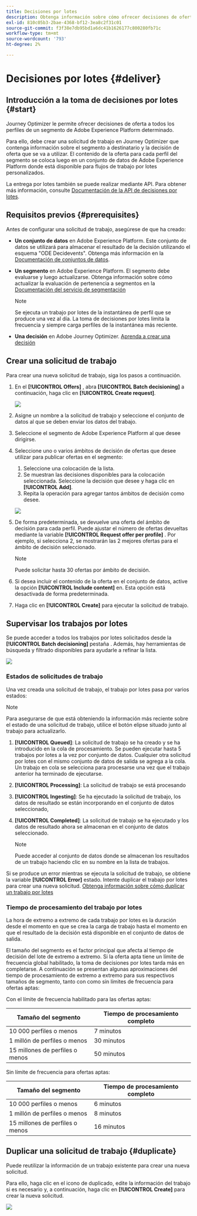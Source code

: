 ```yaml
---
title: Decisiones por lotes
description: Obtenga información sobre cómo ofrecer decisiones de oferta a todos los perfiles de un segmento de Adobe Experience Platform determinado.
exl-id: 810c05b3-2bae-4368-bf12-3ea8c2f31c01
source-git-commit: f3f38e7db95bd1a6dc41b1626177c800280fb71c
workflow-type: tm+mt
source-wordcount: '793'
ht-degree: 2%

---
```


# Decisiones por lotes {#deliver}

## Introducción a la toma de decisiones por lotes {#start}

Journey Optimizer le permite ofrecer decisiones de oferta a todos los perfiles de un segmento de Adobe Experience Platform determinado.

Para ello, debe crear una solicitud de trabajo en Journey Optimizer que contenga información sobre el segmento a destinatario y la decisión de oferta que se va a utilizar. El contenido de la oferta para cada perfil del segmento se coloca luego en un conjunto de datos de Adobe Experience Platform donde está disponible para flujos de trabajo por lotes personalizados.

La entrega por lotes también se puede realizar mediante API. Para obtener más información, consulte [Documentación de la API de decisiones por lotes](api-reference/offer-delivery-api/batch-decisioning-api.md).

## Requisitos previos {#prerequisites}

Antes de configurar una solicitud de trabajo, asegúrese de que ha creado:

* **Un conjunto de datos** en Adobe Experience Platform. Este conjunto de datos se utilizará para almacenar el resultado de la decisión utilizando el esquema &quot;ODE Decidevents&quot;. Obtenga más información en la [Documentación de conjuntos de datos](https://experienceleague.adobe.com/docs/experience-platform/catalog/datasets/overview.html).

* **Un segmento** en Adobe Experience Platform. El segmento debe evaluarse y luego actualizarse. Obtenga información sobre cómo actualizar la evaluación de pertenencia a segmentos en la [Documentación del servicio de segmentación](http://www.adobe.com/go/segmentation-overview-en)

   >[!NOTE]
   >
   >Se ejecuta un trabajo por lotes de la instantánea de perfil que se produce una vez al día. La toma de decisiones por lotes limita la frecuencia y siempre carga perfiles de la instantánea más reciente.

* **Una decisión** en Adobe Journey Optimizer. [Aprenda a crear una decisión](offer-activities/create-offer-activities.md)

<!-- in API doc, remove these info and add ref here-->

## Crear una solicitud de trabajo

Para crear una nueva solicitud de trabajo, siga los pasos a continuación.

1. En el **[!UICONTROL Offers]** , abra **[!UICONTROL Batch decisioning]** a continuación, haga clic en **[!UICONTROL Create request]**.

   ![](assets/batch-create.png)

1. Asigne un nombre a la solicitud de trabajo y seleccione el conjunto de datos al que se deben enviar los datos del trabajo.

1. Seleccione el segmento de Adobe Experience Platform al que desee dirigirse.

1. Seleccione uno o varios ámbitos de decisión de ofertas que desee utilizar para publicar ofertas en el segmento:
   1. Seleccione una colocación de la lista.
   1. Se muestran las decisiones disponibles para la colocación seleccionada. Seleccione la decisión que desee y haga clic en **[!UICONTROL Add]**.
   1. Repita la operación para agregar tantos ámbitos de decisión como desee.

   ![](assets/batch-decision.png)

1. De forma predeterminada, se devuelve una oferta del ámbito de decisión para cada perfil. Puede ajustar el número de ofertas devueltas mediante la variable **[!UICONTROL Request offer per profile]** . Por ejemplo, si selecciona 2, se mostrarán las 2 mejores ofertas para el ámbito de decisión seleccionado.

   >[!NOTE]
   >
   >Puede solicitar hasta 30 ofertas por ámbito de decisión.

1. Si desea incluir el contenido de la oferta en el conjunto de datos, active la opción **[!UICONTROL Include content]** en. Esta opción está desactivada de forma predeterminada.

1. Haga clic en **[!UICONTROL Create]** para ejecutar la solicitud de trabajo.

## Supervisar los trabajos por lotes

Se puede acceder a todos los trabajos por lotes solicitados desde la **[!UICONTROL Batch decisioning]** pestaña . Además, hay herramientas de búsqueda y filtrado disponibles para ayudarle a refinar la lista.

![](assets/batch-list.png)

### Estados de solicitudes de trabajo

Una vez creada una solicitud de trabajo, el trabajo por lotes pasa por varios estados:

>[!NOTE]
>
>Para asegurarse de que está obteniendo la información más reciente sobre el estado de una solicitud de trabajo, utilice el botón elipse situado junto al trabajo para actualizarlo.

1. **[!UICONTROL Queued]**: La solicitud de trabajo se ha creado y se ha introducido en la cola de procesamiento. Se pueden ejecutar hasta 5 trabajos por lotes a la vez por conjunto de datos. Cualquier otra solicitud por lotes con el mismo conjunto de datos de salida se agrega a la cola. Un trabajo en cola se selecciona para procesarse una vez que el trabajo anterior ha terminado de ejecutarse.
1. **[!UICONTROL Processing]**: La solicitud de trabajo se está procesando
1. **[!UICONTROL Ingesting]**: Se ha ejecutado la solicitud de trabajo, los datos de resultado se están incorporando en el conjunto de datos seleccionado,
1. **[!UICONTROL Completed]**: La solicitud de trabajo se ha ejecutado y los datos de resultado ahora se almacenan en el conjunto de datos seleccionado.

   >[!NOTE]
   >
   >Puede acceder al conjunto de datos donde se almacenan los resultados de un trabajo haciendo clic en su nombre en la lista de trabajos.

Si se produce un error mientras se ejecuta la solicitud de trabajo, se obtiene la variable **[!UICONTROL Error]** estado. Intente duplicar el trabajo por lotes para crear una nueva solicitud. [Obtenga información sobre cómo duplicar un trabajo por lotes](#duplicate)

### Tiempo de procesamiento del trabajo por lotes

La hora de extremo a extremo de cada trabajo por lotes es la duración desde el momento en que se crea la carga de trabajo hasta el momento en que el resultado de la decisión está disponible en el conjunto de datos de salida.

El tamaño del segmento es el factor principal que afecta al tiempo de decisión del lote de extremo a extremo. Si la oferta apta tiene un límite de frecuencia global habilitado, la toma de decisiones por lotes tarda más en completarse. A continuación se presentan algunas aproximaciones del tiempo de procesamiento de extremo a extremo para sus respectivos tamaños de segmento, tanto con como sin límites de frecuencia para ofertas aptas:

Con el límite de frecuencia habilitado para las ofertas aptas:

| Tamaño del segmento | Tiempo de procesamiento completo |
|--------------|----------------------------|
| 10 000 perfiles o menos | 7 minutos |
| 1 millón de perfiles o menos | 30 minutos |
| 15 millones de perfiles o menos | 50 minutos |

Sin límite de frecuencia para ofertas aptas:

| Tamaño del segmento | Tiempo de procesamiento completo |
|--------------|----------------------------|
| 10 000 perfiles o menos | 6 minutos |
| 1 millón de perfiles o menos | 8 minutos |
| 15 millones de perfiles o menos | 16 minutos |

## Duplicar una solicitud de trabajo {#duplicate}

Puede reutilizar la información de un trabajo existente para crear una nueva solicitud.

Para ello, haga clic en el icono de duplicado, edite la información del trabajo si es necesario y, a continuación, haga clic en **[!UICONTROL Create]** para crear la nueva solicitud.

![](assets/batch-duplicate.png)
